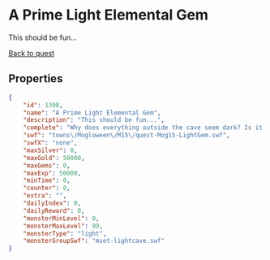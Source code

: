 # A Prime Light Elemental Gem

This should be fun...

[Back to quest](../quests.md)

## Properties

```json
{
    "id": 1308,
    "name": "A Prime Light Elemental Gem",
    "description": "This should be fun...",
    "complete": "Why does everything outside the cave seem dark? Is it night already? Is someone there?",
    "swf": "towns\/Mogloween\/M15\/quest-Mog15-LightGem.swf",
    "swfX": "none",
    "maxSilver": 0,
    "maxGold": 50000,
    "maxGems": 0,
    "maxExp": 50000,
    "minTime": 0,
    "counter": 0,
    "extra": "",
    "dailyIndex": 0,
    "dailyReward": 0,
    "monsterMinLevel": 0,
    "monsterMaxLevel": 99,
    "monsterType": "light",
    "monsterGroupSwf": "mset-lightcave.swf"
}
```

